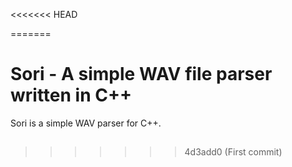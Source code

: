 <<<<<<< HEAD

=======
# Sori - A simple WAV file parser written in C++

Sori is a simple WAV parser for C++.

## 
>>>>>>> 4d3add0 (First commit)
